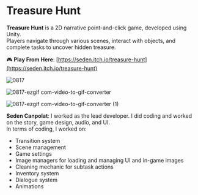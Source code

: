 # Treasure Hunt

**Treasure Hunt** is a 2D narrative point-and-click game, developed using Unity.  
Players navigate through various scenes, interact with objects, and complete tasks to uncover hidden treasure.

🎮 **Play From Here**: [https://seden.itch.io/treasure-hunt](https://seden.itch.io/treasure-hunt)

![0817](https://github.com/user-attachments/assets/cad15fa6-25e4-4116-a373-8dc9011269d5)

![0817-ezgif com-video-to-gif-converter](https://github.com/user-attachments/assets/d7450ab8-da3a-4873-8e39-3ab552efd430)

![0817-ezgif com-video-to-gif-converter (1)](https://github.com/user-attachments/assets/ef96054a-2af0-499f-baa4-dc5075536f82)


**Seden Canpolat**: I worked as the lead developer. I did coding and worked on the story, game design, audio, and UI.  
 In terms of coding, I worked on:
- Transition system  
- Scene management  
- Game settings  
- Image managers for loading and managing UI and in-game images  
- Cleaning mechanic for subtask actions  
- Inventory system  
- Dialogue system  
- Animations


 

